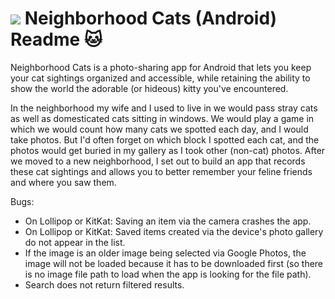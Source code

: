 # ![](https://ga-dash.s3.amazonaws.com/production/assets/logo-9f88ae6c9c3871690e33280fcf557f33.png) Neighborhood Cats (Android) Readme :cat:

Neighborhood Cats is a photo-sharing app for Android that lets you keep your cat sightings organized and accessible, while retaining the ability to show the world the adorable (or hideous) kitty you've encountered.

In the neighborhood my wife and I used to live in we would pass stray cats as well as domesticated cats sitting in windows. We would play a game in which we would count how many cats we spotted each day, and I would take photos. But I'd often forget on which block I spotted each cat, and the photos would get buried in my gallery as I took other (non-cat) photos. After we moved to a new neighborhood, I set out to build an app that records these cat sightings and allows you to better remember your feline friends and where you saw them.

Bugs:
 - On Lollipop or KitKat: Saving an item via the camera crashes the app.
 - On Lollipop or KitKat: Saved items created via the device's photo gallery do not appear in the list.
 - If the image is an older image being selected via Google Photos, the image will not be loaded because it has to be downloaded first (so there is no image file path to load when the app is looking for the file path).
 - Search does not return filtered results.
